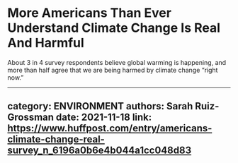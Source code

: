 # More Americans Than Ever Understand Climate Change Is Real And Harmful

About 3 in 4 survey respondents believe global warming is happening, and more than half agree that we are being harmed by climate change “right now.”

---
category: ENVIRONMENT
authors: Sarah Ruiz-Grossman
date: 2021-11-18
link: https://www.huffpost.com/entry/americans-climate-change-real-survey_n_6196a0b6e4b044a1cc048d83
---
